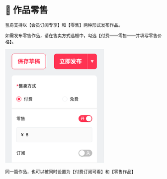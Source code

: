 # 📧 作品零售

氢舟支持以【会员订阅专享】和【零售】两种形式发布作品。

如需发布零售作品，请在售卖方式选框中，勾选【付费——零售——并填写零售价格】。

![](../.gitbook/assets/12零售01.png)

同一篇作品，也可以被同时设置为【付费订阅可看】和【零售作品】
